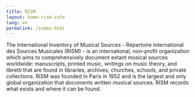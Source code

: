 ```yaml
---
title: RISM
layout: home-rism-info
lang: en
permalink: /index.html
---
```


The International Inventory of Musical Sources - Répertoire International des Sources Musicales (RISM) - is an international, non-profit organization which aims to comprehensively document extant musical sources worldwide: manuscripts, printed music, writings on music theory, and libretti that are found in libraries, archives, churches, schools, and private collections. RISM was founded in Paris in 1952 and is the largest and only global organization that documents written musical sources. RISM records what exists and where it can be found.


